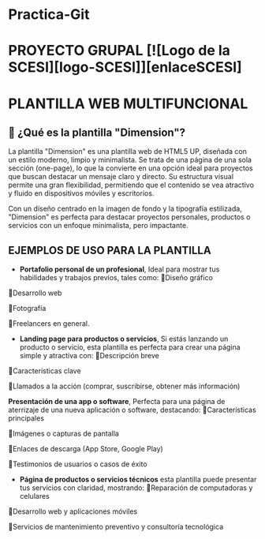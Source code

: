 # Practica-Git
# PROYECTO GRUPAL [![Logo de la SCESI][logo-SCESI]][enlaceSCESI]
# PLANTILLA WEB MULTIFUNCIONAL

## 🌟 ¿Qué es la plantilla "Dimension"?
La plantilla "Dimension" es una plantilla web de HTML5 UP, diseñada con un estilo moderno, limpio y minimalista. Se trata de una página de una sola sección (one-page), lo que la convierte en una opción ideal para proyectos que buscan destacar un mensaje claro y directo. Su estructura visual permite una gran flexibilidad, permitiendo que el contenido se vea atractivo y fluido en dispositivos móviles y escritorios.

Con un diseño centrado en la imagen de fondo y la tipografía estilizada, "Dimension" es perfecta para destacar proyectos personales, productos o servicios con un enfoque minimalista, pero impactante.

## EJEMPLOS DE USO PARA LA PLANTILLA
* **Portafolio personal de un profesional**, Ideal para mostrar tus habilidades y trabajos previos, tales como:
🔹Diseño gráfico

🔹Desarrollo web

🔹Fotografía

🔹Freelancers en general.


* **Landing page para productos o servicios**, Si estás lanzando un producto o servicio, esta plantilla es perfecta para crear una página simple y atractiva con:
🔹Descripción breve

🔹Características clave

🔹Llamados a la acción (comprar, suscribirse, obtener más información)

**Presentación de una app o software**, Perfecta para una página de aterrizaje de una nueva aplicación o software, destacando:
🔹Características principales

🔹Imágenes o capturas de pantalla

🔹Enlaces de descarga (App Store, Google Play)

🔹Testimonios de usuarios o casos de éxito


* **Página de productos o servicios técnicos** esta plantilla puede presentar tus servicios con claridad, mostrando:
🔹Reparación de computadoras y celulares



🔹Desarrollo web y aplicaciones móviles



🔹Servicios de mantenimiento preventivo y consultoría tecnológica


